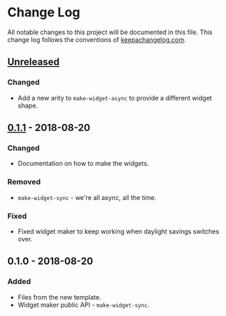 # Change Log
All notable changes to this project will be documented in this file. This change log follows the conventions of [keepachangelog.com](http://keepachangelog.com/).

## [Unreleased]
### Changed
- Add a new arity to `make-widget-async` to provide a different widget shape.

## [0.1.1] - 2018-08-20
### Changed
- Documentation on how to make the widgets.

### Removed
- `make-widget-sync` - we're all async, all the time.

### Fixed
- Fixed widget maker to keep working when daylight savings switches over.

## 0.1.0 - 2018-08-20
### Added
- Files from the new template.
- Widget maker public API - `make-widget-sync`.

[Unreleased]: https://github.com/your-name/exopaste/compare/0.1.1...HEAD
[0.1.1]: https://github.com/your-name/exopaste/compare/0.1.0...0.1.1

